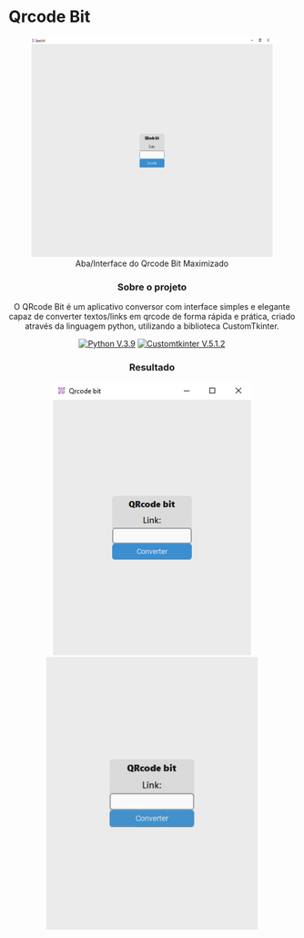 # Qrcode Bit
 
<div align="center">
<div>
<!--<img src="img/Qrcode_Bit icon.png" type="image/png" alt="Qrcode_Bit icon">-->
</div>
<div>
  <figure>
  <img src="img/interface_p2.png" type="image/png" alt="Interface do Qrcode Bit" height=386><br>
    <figcaption>Aba/Interface do Qrcode Bit Maximizado</figcaption>
  </figure>


  <h3>Sobre o projeto</h3>
  <p>O QRcode Bit é um aplicativo conversor com interface simples e elegante capaz de converter textos/links em qrcode de forma rápida e prática, criado através da linguagem python, utilizando a biblioteca CustomTkinter.</p>
  <p>
    <a href="https://www.python.org/">
      <img src="https://img.shields.io/badge/Python-3776AB?style=for-the-badge&logo=python&logoColor=white" alt="Python V.3.9" ></a>
    <a href="https://github.com/TomSchimansky/CustomTkinter">
      <img src="https://img.shields.io/badge/Customtkinter-V.5.1.2-blue?style=for-the-badge&logo=python&logoColor=white" alt="Customtkinter V.5.1.2" ></a>
  </p>

<div>
  <h3>Resultado</h3>
  <img src="img/interface.png" type="image/png" alt="Interface do Qrcode Bit" height=479>
  <img src="img/Qrcode_Bit.gif" type="image/gif" alt="Qrcode_Bit gif" height=479><br>
  <div>
 </div>
</div>
</div>
</div>
